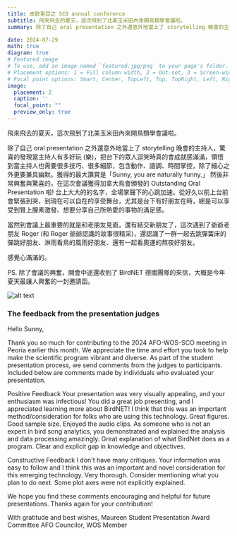 ```yaml
---
title: 皮歐里亞之 SCO annual conference
subtitle: 飛來飛去的夏天，這次飛到了北美玉米田內來開鳥類學會議啦。
summary: 除了自己 oral presentation 之外還意外地當上了 storytelling 晚會的主持人，驚喜的發現當主持人有多好玩 (樂)，把台下的眾人逗笑時真的會成就感滿滿，領悟到當主持人也需要很多技巧、很多細節，包含動作、語調、時間掌控，除了細心之外更要兼具幽默。

date: 2024-07-29
math: true
diagram: true
# Featured image
# To use, add an image named `featured.jpg/png` to your page's folder.
# Placement options: 1 = Full column width, 2 = Out-set, 3 = Screen-width
# Focal point options: Smart, Center, TopLeft, Top, TopRight, Left, Right, BottomLeft, Bottom, BottomRight
image:
  placement: 2
  caption: ''
  focal_point: ""
  preview_only: true
---
```


飛來飛去的夏天，這次飛到了北美玉米田內來開鳥類學會議啦。

除了自己 oral presentation 之外還意外地當上了 storytelling 晚會的主持人，驚喜的發現當主持人有多好玩 (樂)，把台下的眾人逗笑時真的會成就感滿滿，領悟到當主持人也需要很多技巧、很多細節，包含動作、語調、時間掌控，除了細心之外更要兼具幽默。獲得的最大讚賞是「Sunny, you are naturally funny.」 
然後非常興奮與驚喜的，在這次會議獲得加拿大鳥會頒發的 Outstanding Oral Presentation 啦! 台上大大的的名字，全場掌聲下的心跳加速。從好久以前上台前會緊張到哭，到現在可以自在的享受舞台，尤其是台下有好朋友在時，總是可以享受到腎上腺素激發、想要分享自己所熱愛的事物的滿足感。

當然到會議上最重要的就是和老朋友見面，還有結交新朋友了，這次遇到了爺爺老朋友 Roger (和 Roger 爺爺認識的故事很精采)，還認識了一群一起去跳彈簧床的彈跳好朋友、淋雨看鳥的風雨好朋友、還有一起看奧運的熬夜好朋友。

感覺心滿滿的。

PS. 除了會議的興奮，開會中途還收到了 BirdNET 德國團隊的來信，大概是今年夏天最讓人興奮的一封邀請函。


![alt text](featured.jpg)

### The feedback from the presentation judges

Hello Sunny,

Thank you so much for contributing to the 2024 AFO-WOS-SCO meeting in Peoria earlier this month. We appreciate the time and effort you took to help make the scientific program vibrant and diverse. As part of the student presentation process, we send comments from the judges to participants. Included below are comments made by individuals who evaluated your presentation.

Positive Feedback
Your presentation was very visually appealing, and your enthusiasm was infectious! You did a great job presenting, and I appreciated learning more about BirdNET! I think that this was an important method/consideration for folks who are using this technology.
Great figures. Good sample size. Enjoyed the audio clips.
As someone who is not an expert in bird song analytics, you demonstrated and explained the analysis and data processing amazingly. Great explanation of what BirdNet does as a program. Clear and explicit gap in knowledge and objectives.

Constructive Feedback
I don't have many critiques. Your information was easy to follow and I think this was an important and novel consideration for this emerging technology.
Very thorough. Consider mentioning what you plan to do next.
Some plot axes were not explicitly explained. 

We hope you find these comments encouraging and helpful for future presentations. Thanks again for your contribution!

With gratitude and best wishes,
Maureen
Student Presentation Award Committee 
AFO Councilor, WOS Member
